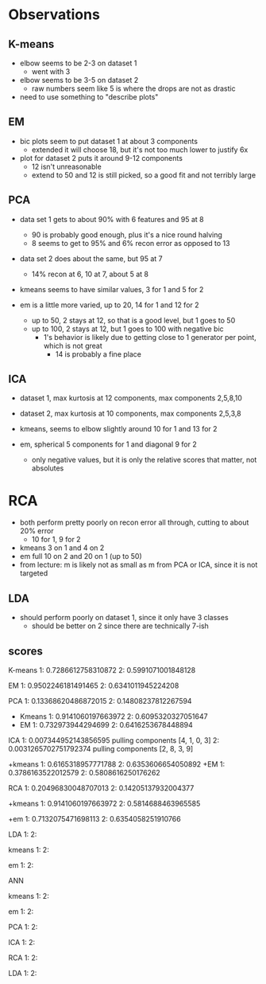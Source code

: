 # Observations

## K-means

- elbow seems to be 2-3 on dataset 1
    - went with 3
- elbow seems to be 3-5 on dataset 2
    - raw numbers seem like 5 is where the drops are not as drastic
- need to use something to "describe plots"

## EM

- bic plots seem to put dataset 1 at about 3 components
    - extended it will choose 18, but it's not too much lower to justify 6x
- plot for dataset 2 puts it around 9-12 components
    - 12 isn't unreasonable
    - extend to 50 and 12 is still picked, so a good fit and not terribly large

## PCA

- data set 1 gets to about 90% with 6 features and 95 at 8
    - 90 is probably good enough, plus it's a nice round halving
    - 8 seems to get to 95% and 6% recon error as opposed to 13
- data set 2 does about the same, but 95 at 7
    - 14% recon at 6, 10 at 7, about 5 at 8

- kmeans seems to have similar values, 3 for 1 and 5 for 2
- em is a little more varied, up to 20, 14 for 1 and 12 for 2
    - up to 50, 2 stays at 12, so that is a good level, but 1 goes to 50 
    - up to 100, 2 stays at 12, but 1 goes to 100 with negative bic
        - 1's behavior is likely due to getting close to 1 generator per point, which is not great
            - 14 is probably a fine place

## ICA

- dataset 1, max kurtosis at 12 components, max components 2,5,8,10
- dataset 2, max kurtosis at 10 components, max components 2,5,3,8

- kmeans, seems to elbow slightly around 10 for 1 and 13 for 2
- em, spherical 5 components for 1 and diagonal 9 for 2 
    - only negative values, but it is only the relative scores that matter, not absolutes

# RCA

- both perform pretty poorly on recon error all through, cutting to about 20% error
    - 10 for 1, 9 for 2
- kmeans 3 on 1 and 4 on 2
- em full 10 on 2 and 20 on 1 (up to 50)
- from lecture: m is likely not as small as m from PCA or ICA, since it is not targeted

## LDA

- should perform poorly on dataset 1, since it only have 3 classes
    - should be better on 2 since there are technically 7-ish

## scores

K-means
1: 0.7286612758310872
2: 0.5991071001848128

EM
1: 0.9502246181491465
2: 0.6341011945224208

PCA
1: 0.13368620486872015
2: 0.14808237812267594

+ Kmeans
1: 0.9141060197663972
2: 0.6095320327051647
+ EM
1: 0.732973944294699
2: 0.6416253678448894

ICA
1: 0.007344952143856595
pulling components [4, 1, 0, 3]
2: 0.0031265702751792374
pulling components [2, 8, 3, 9]

+kmeans 
1: 0.6165318957771788
2: 0.6353606654050892
+EM
1: 0.3786163522012579
2: 0.5808616250176262

RCA
1: 0.20496830048707013
2: 0.14205137932004377

+kmeans
1: 0.9141060197663972
2: 0.5814688463965585

+em
1: 0.7132075471698113
2: 0.6354058251910766

LDA
1:
2:

kmeans
1:
2:

em
1:
2:

ANN

kmeans
1:
2:

em
1:
2:

PCA
1:
2:

ICA
1:
2:

RCA
1:
2:

LDA
1:
2: